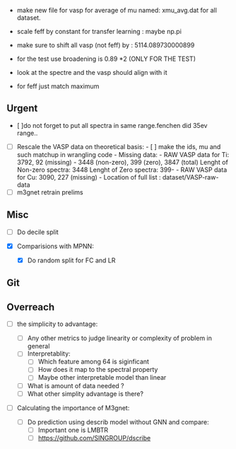 - make new file for vasp for average of mu named: xmu_avg.dat for all dataset.
- scale feff by constant for transfer learning : maybe np.pi
- make sure to shift all vasp (not feff) by : 5114.089730000899

- for the test use broadening is 0.89 \*2 (ONLY FOR THE TEST)
- look at the spectre and the vasp should align with it
- for feff just match maximum

## Urgent

- [ ]do not forget to put all spectra in same range.fenchen did 35ev range..
- [ ] Rescale the VASP data on theoretical basis: - [ ] make the ids, mu and
      such matchup in wrangling code - Missing data: - RAW VASP data for Ti:
      3792, 92 (missing) - 3448 (non-zero), 399 (zero), 3847 (total) Lenght of
      Non-zero spectra: 3448 Lenght of Zero spectra: 399- - RAW VASP data for
      Cu: 3090, 227 (missing) - Location of full list : dataset/VASP-raw-data
- [ ] m3gnet retrain prelims

## Misc

- [ ] Do decile split

- [x] Comparisions with MPNN:

  - [x] Do random split for FC and LR

## Git

## Overreach

- [ ] the simplicity to advantage:

  - [ ] Any other metrics to judge linearity or complexity of problem in general
  - [ ] Interpretablity:
    - [ ] Which feature among 64 is siginficant
    - [ ] How does it map to the spectral property
    - [ ] Maybe other interpretable model than linear
  - [ ] What is amount of data needed ?
  - [ ] What other simplity advantage is there?

- [ ] Calculating the importance of M3gnet:
  - [ ] Do prediction using describ model without GNN and compare:
    - [ ] Important one is LMBTR
    - [ ] https://github.com/SINGROUP/dscribe
